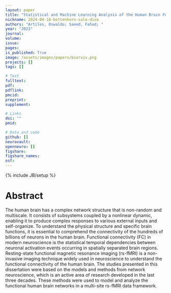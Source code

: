 ```yaml
---
layout: paper
title: "Statistical and Machine Learning Analysis of the Human Brain Functional Network in a Multi-Site Resting-State Functional MRI Database Framework"
nickname: 2024-04-16-bottenhorn-salo-diva
authors: "Artiles, Oswaldo; Saeed, Fahad; "
year: "2023"
journal: 
volume: 
issue:
pages: 
is_published: True
image: /assets/images/papers/biorxiv.png
projects: []
tags: []

# Text
fulltext:
pdf:
pdflink:
pmcid:
preprint: 
supplement:

# Links
doi: ""
pmid:

# Data and code
github: []
neurovault:
openneuro: []
figshare:
figshare_names:
osf:
---
```

{% include JB/setup %}

# Abstract

The human brain has a complex network structure that is non-random and multiscale. It consists of subsystems coupled by a nonlinear dynamic, enabling it to produce complex responses to various external inputs and self-organize. To understand the physical structure and specific brain functions, it is essential to comprehend the connectivity of the hundreds of billions of neurons in the human brain. Functional connectivity (FC) in modern neuroscience is the statistical temporal dependencies between neuronal activation events occurring in spatially separated brain regions. Resting-state functional magnetic resonance imaging (rs-fMRI) is a non-invasive imaging technique widely used in neuroscience to understand the functional connectivity of the human brain. The studies presented in this dissertation were based on the models and methods from network neuroscience, which is an active area of research developed in the last three decades. These methods were used to model and analyze the functional human brain networks in a multi-site rs-fMRI data framework.
